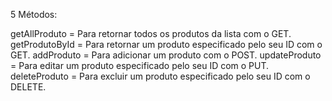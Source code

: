 5 Métodos:

getAllProduto = Para retornar todos os produtos da lista com o GET.
getProdutoById = Para retornar um produto especificado pelo seu ID com o GET.
addProduto = Para adicionar um produto com o POST.
updateProduto = Para editar um produto especificado pelo seu ID com o PUT.
deleteProduto = Para excluir um produto especificado pelo seu ID com o DELETE.

